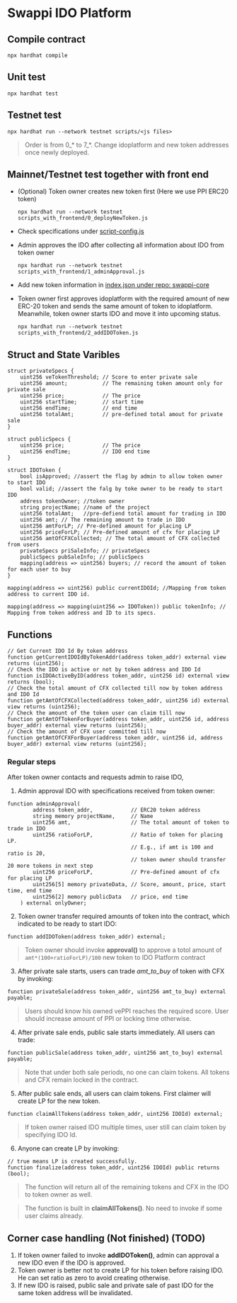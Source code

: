 # Swappi IDO Platform
## Compile contract
`npx hardhat compile`
## Unit test
`npx hardhat test`
## Testnet test
`npx hardhat run --network testnet scripts/<js files>`
> Order is from 0_* to 7_*. Change idoplatform and new token addresses once newly deployed.
## Mainnet/Testnet test together with front end
- (Optional) Token owner creates new token first (Here we use PPI ERC20 token)

    `npx hardhat run --network testnet scripts_with_frontend/0_deployNewToken.js`
- Check specifications under [script-config.js](script-config.js)

- Admin approves the IDO after collecting all information about IDO from token owner

    `npx hardhat run --network testnet scripts_with_frontend/1_adminApproval.js`

- Add new token information in [index.json under repo: swappi-core](https://github.com/swappidex/swappi-core/tree/dev/config/tokens/launchpad)

- Token owner first approves idoplatform with the required amount of new ERC-20 token and sends the same amount of token to idoplatform. Meanwhile, token owner starts IDO and move it into upcoming status.

    `npx hardhat run --network testnet scripts_with_frontend/2_addIDOToken.js`

## Struct and State Varibles
```solidity
struct privateSpecs {
    uint256 veTokenThreshold; // Score to enter private sale
    uint256 amount;           // The remaining token amount only for private sale
    uint256 price;            // The price
    uint256 startTime;        // start time
    uint256 endTime;          // end time
    uint256 totalAmt;         // pre-defined total amout for private sale
}
```
```solidity
struct publicSpecs {
    uint256 price;            // The price
    uint256 endTime;          // IDO end time
}
```
```solidity
struct IDOToken {
    bool isApproved; //assert the flag by admin to allow token owner to start IDO
    bool valid; //assert the falg by toke owner to be ready to start IDO
    address tokenOwner; //token owner
    string projectName; //name of the project   
    uint256 totalAmt;   //pre-defiend total amount for trading in IDO 
    uint256 amt; // The remaining amount to trade in IDO
    uint256 amtForLP; // Pre-defined amount for placing LP
    uint256 priceForLP; // Pre-defined amount of cfx for placing LP
    uint256 amtOfCFXCollected; // The total amount of CFX collected from users
    privateSpecs priSaleInfo; // privateSpecs
    publicSpecs pubSaleInfo; // publicSpecs
    mapping(address => uint256) buyers; // record the amount of token for each user to buy
}
```
```solidity
mapping(address => uint256) public currentIDOId; //Mapping from token address to current IDO id.
```
```solidity
mapping(address => mapping(uint256 => IDOToken)) public tokenInfo; // Mapping from token address and ID to its specs.
```
## Functions
```solidity
// Get Current IDO Id By token address
function getCurrentIDOIdByTokenAddr(address token_addr) external view returns (uint256);
// Check the IDO is active or not by token address and IDO Id
function isIDOActiveByID(address token_addr, uint256 id) external view returns (bool);
// Check the total amount of CFX collected till now by token address and IDO Id
function getAmtOfCFXCollected(address token_addr, uint256 id) external view returns (uint256);
// Check the amount of the token user can claim till now
function getAmtOfTokenForBuyer(address token_addr, uint256 id, address buyer_addr) external view returns (uint256);
// Check the amount of CFX user committed till now
function getAmtOfCFXForBuyer(address token_addr, uint256 id, address buyer_addr) external view returns (uint256);
```
### Regular steps
After token owner contacts and requests admin to raise IDO,
1. Admin approval IDO with specifications received from token owner:
```solidity
function adminApproval(
        address token_addr,            // ERC20 token address
        string memory projectName,     // Name
        uint256 amt,                   // The total amount of token to trade in IDO
        uint256 ratioForLP,            // Ratio of token for placing LP. 
                                       // E.g., if amt is 100 and ratio is 20, 
                                       // token owner should transfer 20 more tokens in next step
        uint256 priceForLP,            // Pre-defined amount of cfx for placing LP
        uint256[5] memory privateData, // Score, amount, price, start time, end time
        uint256[2] memory publicData   // price, end time
    ) external onlyOwner;
```
2. Token owner transfer required amounts of token into the contract, which indicated to be ready to start IDO:
```solidity
function addIDOToken(address token_addr) external;
```
> Token owner should invoke **approval()** to approve a totol amount of `amt*(100+ratioForLP)/100` new token to IDO Platform contract
3. After private sale starts, users can trade *amt_to_buy* of token with CFX by invoking:
```solidity
function privateSale(address token_addr, uint256 amt_to_buy) external payable;
```
> Users should know his owned vePPI reaches the required score. User should increase amount of PPI or locking time otherwise.
4. After private sale ends, public sale starts immediately. All users can trade:
```solidity
function publicSale(address token_addr, uint256 amt_to_buy) external payable;
```
> Note that under both sale periods, no one can claim tokens. All tokens and CFX remain locked in the contract.
5. After public sale ends, all users can claim tokens. First claimer will create LP for the new token.
```solidity
function claimAllTokens(address token_addr, uint256 IDOId) external;
```
> If token owner raised IDO multiple times, user still can claim token by specifying IDO Id.
6. Anyone can create LP by invoking:
```solidity
// true means LP is created successfully.
function finalize(address token_addr, uint256 IDOId) public returns (bool);
```
> The function will return all of the remaining tokens and CFX in the IDO to token owner as well.

> The function is built in **claimAllTokens()**. No need to invoke if some user claims already.

## Corner case handling (Not finished) (TODO)
1. If token owner failed to invoke **addIDOToken()**, admin can approval a new IDO even if the IDO is approved.
2. Token owner is better not to create LP for his token before raising IDO. He can set ratio as zero to avoid creating otherwise.
3. If new IDO is raised, public sale and private sale of past IDO for the same token address will be invalidated.